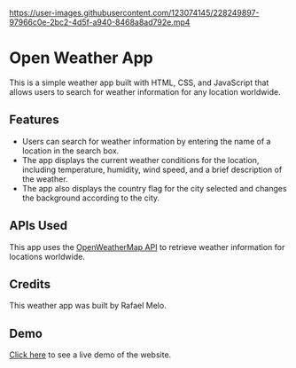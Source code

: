 



https://user-images.githubusercontent.com/123074145/228249897-97966c0e-2bc2-4d5f-a940-8468a8ad792e.mp4



<!DOCTYPE html>
<html lang="en">
<head>
	<meta charset="UTF-8">
	<meta name="viewport" content="width=device-width, initial-scale=1.0">
	
</head>
<body>
	<h1>Open Weather App</h1>
<p>This is a simple weather app built with HTML, CSS, and JavaScript that allows users to search for weather information for any location worldwide.</p>

<h2>Features</h2>
<ul>
	<li>Users can search for weather information by entering the name of a location in the search box.</li>
	<li>The app displays the current weather conditions for the location, including temperature, humidity, wind speed, and a brief description of the weather.</li>
	<li>The app also displays the country flag for the city selected and changes the background according to the city.</li>
</ul>


<h2>APIs Used</h2>
<p>This app uses the <a href="https://openweathermap.org/api">OpenWeatherMap API</a> to retrieve weather information for locations worldwide.</p>

<h2>Credits</h2>
<p>This weather app was built by Rafael Melo.</p>

<h2 id="demo">Demo</h2>
<p><a href="https://openweather-rho.vercel.app/">Click here</a> to see a live demo of the website.</p>

</body>
</html>
